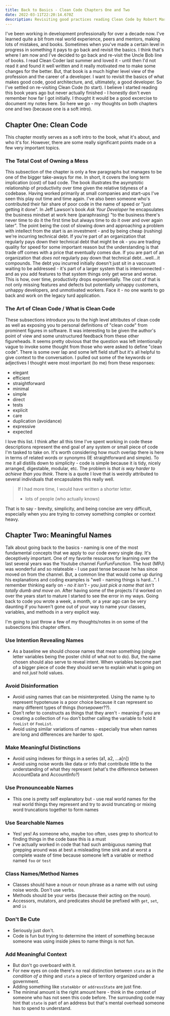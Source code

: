 ```yaml
---
title: Back to Basics - Clean Code Chapters One and Two 
date: 2022-03-11T22:20:14.670Z 
description: Revisiting good practices reading Clean Code by Robert Martin
---
```


I've been working in development professionally for over a decade now. I've learned quite a bit from real world experience, peers and mentors, making lots of mistakes, and books. Sometimes when you've made a certain level in progress in something it pays to go back and revisit the basics. I think that's where I am now and I've decided to go back and re-visit the Uncle Bob line of books. I read Clean Coder last summer and loved it - until then I'd not read it and found it well written and it really motivated me to make some changes for the better. But, that book is a much higher level view of the profession and the career of a developer. I want to revisit the basics of what makes good code, good architecture, and, ultimately, a good developer. So I've settled on re-visiting Clean Code (to start). I believe I started reading this book years ago but never actually finished - I honestly don't even remember how far I got initially. I thought it would be a good excercise to document my notes here. So here we go - my thoughts on both chapters one and two (because one is a soft intro).

## Chapter One: Clean Code

This chapter mostly serves as a soft intro to the book, what it's about, and who it's for. However, there are some really significant points made on a few very important topics.

### The Total Cost of Owning a Mess

This subsection of the chapter is only a few paragraphs but manages to be one of the bigger take-aways for me. In short, it covers the long term implication (cost) of bad code. The book illustrates the asymptotic relationship of productivity over time given the relative tidyness of a codebase. Having worked primarily at small companies and start-ups I've seen this play out time and time again. I've also been someone who's contributed their fair share of poor code in the name of speed or "just getting it done". In Jeff Lawson's book _Ask Your Developer_ he encapsulates the business mindset at work here (paraphrasing) "to the business there's never time to do it the first time but always time to do it over and over again later". The point being the cost of slowing down and approaching a problem with intellect from the start is an investment - and by being cheap (rushing) we're incurring technical debt. If you're part of an organization that regularly pays down their technical debt that might be ok - you are trading quality for speed for some important reason but the understanding is that trade off comes with a price that eventually comes due. If you are part of an organization that _does not_ regularly pay down that technical debt...well...it compounds. The debt you incurred initially doesn't just sit in a vaccuum waiting to be addressed - it's part of a larger system that is interconnected - and as you add features to that system things only get worse and worse. This is how, over time, productivity drops exponentially. The cost of that is not only missing features and defects but potentially unhappy customers, unhappy developers, and unmotivated workers. Face it - no one wants to go back and work on the legacy turd application.

### The Art of Clean Code / What is Clean Code

These subsections introduce you to the high level attributes of clean code as well as exposing you to personal definitions of "clean code" from prominent figures in software. It was interesting to be given the author's point of view and some unstructured feedback from these other figureheads. It seems pretty obvious that the question was left intentionally vague to invoke some thought from those who were asked to define "clean code". There is some over lap and some left field stuff but it's all helpful to give context to the conversation. I pulled out some of the keywords or adjectives I thought were most important (to me) from these responses:

- elegant
- efficient
- straightforward
- minimal
- simple
- direct
- tests
- explicit
- care
- duplication (avoidance)
- expressive
- expected

I love this list. I think after all this time I've spent working in code these descriptions represent the end goal of any system or small piece of code I'm tasked to take on. It's worth considering how much overlap there is here in terms of related words or synonyms (IE straightforward and simple). To me it all distills down to simplicity - code is simple because it is tidy, nicely arranged, digestable, modular, etc. The problem is _that is way harder to achieve than you think_. There is a quote I love that is weirdly attributed to several individuals that encapsulates this really well.

> If I had more time, I would have written a shorter letter.
> - lots of people (who actually knows)

That is to say - brevity, simplicity, and being concise are very difficult, especially when you are trying to convey something complex or context heavy.

## Chapter Two: Meaningful Names

Talk about going back to the basics - naming is one of the most fundamental concepts that we apply to our code every single day. It's deceptively important. One of my favorite resources for learning over the last several years was the Youtube channel _FunFunFunction_. The host (MPJ) was wonderful and so relateable - I use past tense because he has since moved on from the channel. But, a common line that would come up during his explanations and coding examples is "well - naming things is hard...". I remember thinking early on - _no it isn't - you just pick a name that isn't totally dumb and move on_. After having some of the projects I'd worked on over the years start to mature I started to see the error in my ways. Going back to code you wrote a week, a month, or a year ago can be very daunting if you haven't gone out of your way to name your classes, variables, and methods in a very explicit way.

I'm going to just throw a few of my thoughts/notes in on some of the subsections this chapter offers.

### Use Intention Revealing Names
- As a baseline we should choose names that mean something (single letter variables being the poster child of what not to do). But, the name chosen should also serve to reveal intent. When variables become part of a bigger piece of code they should serve to explain what is going on and not _just_ hold values.

### Avoid Disinformation
- Avoid using names that can be misinterpreted. Using the name `hp` to represent hypotenuse is a poor choice because it can represent so many different types of things (horsepower??).
- Don't refer to constructs as things that they aren't - meaning if you are creating a collection of `Foo` don't bother calling the variable to hold it `fooList` or `FooList`.
- Avoid using similar variations of names - especially true when names are long and differences are harder to spot.

### Make Meaningful Distinctions
- Avoid using indexes for things in a series (a1, a2, ...a[n])
- Avoid using noise words like data or info that contribute little to the understanding of what they represent (what's the difference between AccountData and AccountInfo?)

### Use Pronounceable Names
- This one is pretty self explanatory but - use real world names for the real world things they represent and try to avoid truncating or mixing word truncations together to form names

### Use Searchable Names
- Yes! yes! As someone who, maybe too often, uses grep to shortcut to finding things in the code base this is a must
- I've actually worked in code that had such ambiguous naming that grepping around was at best a misleading time sink and at worst a complete waste of time because someone left a variable or method named `foo` or `test`

### Class Names/Method Names
- Classes should have a noun or noun phrase as a name with out using noise words. Don't use verbs.
- Methods should be your verbs (because their acting on the noun).
- Accessors, mutators, and predicates should be prefixed with `get`, `set`, and `is`

### Don't Be Cute
- Seriously just don't.
- Code is fun but trying to determine the intent of something because someone was using inside jokes to name things is not fun.

### Add Meaningful Context
- But don't go overboard with it.
- For new eyes on code there's no real distinction between `state` as in _the condition of a thing_ and `state` a piece of territory organized under a government.
- Adding something like `stateAbbr` or `addressState` are just fine.
- The minimal amount is the right amount here - think in the context of someone who has not seen this code before. The surrounding code may hint that `state` is part of an address but that's mental overhead someone has to spend to understand.
